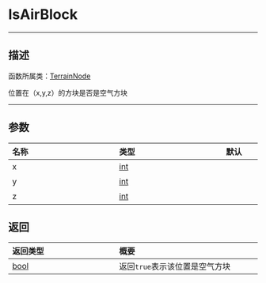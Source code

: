 
# IsAirBlock
-----------------------------------------------------------------------------------------
## 描述

函数所属类：[TerrainNode](/Api/Class/Build/TerrainNode.md)

位置在（x,y,z）的方块是否是空气方块

-----------------------------------------------------------------------------------------
## 参数

|<div style="width:200px">**名称**</div>|<div style="width:200px">**类型**</div>|<div style="width:200px">**默认**</div>|<div style="width:345px">**描述**</div>|
|:--------------------|:--------------------|:--------------------|:--------------------|
|x|[int](/Api/DataType/int.md)||坐标x轴|
|y|[int](/Api/DataType/int.md)||坐标y轴|
|z|[int](/Api/DataType/int.md)||坐标z轴|

## 返回

|<div style="width:200px">**返回类型**</div>|<div style="width:800px">**概要**</div>|
|:---|:---|
|[bool](/Api/DataType/bool.md)|返回`true`表示该位置是空气方块|
